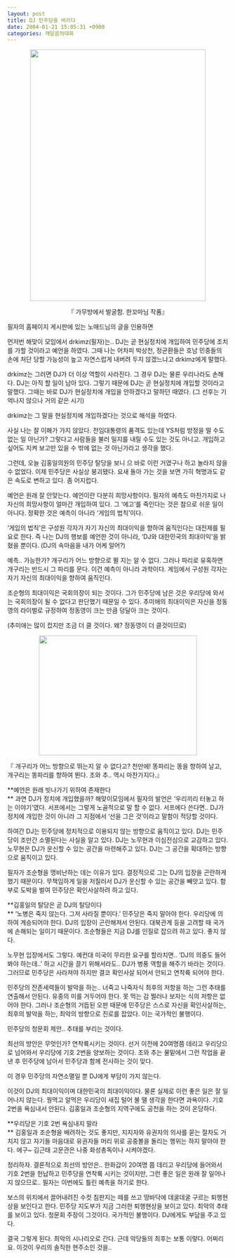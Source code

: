```yaml
---
layout: post
title: DJ 민주당을 버리다
date: 2004-01-21 15:05:31 +0900
categories: 깨달음의대화
---
```

<p align="center">
  <img src="http://drkimz.com/technote/board/private/upimg/1074664279.jpg" width="400" height="573" border="0" />
</p>

<p align="center">
  『 가무방에서 발굴함. 한꼬마님 작품』
</p>

필자의 홈페이지 게시판에 있는 노매드님의 글을 인용하면 

먼저번 해맞이 모임에서 drkimz(필자)는.. DJ는 곧 현실정치에 개입하여 민주당에 조치를 가할 것이라고 예언을 하였다. 그때 나는 어차피 박상천, 정균환들은 호남 민중들의 손에 처단 당할 가능성이 높고 자연스럽게 내버려 두지 않겠느냐고 drkimz에게 말했다. 

drkimz는 그러면 DJ가 더 이상 역할이 사라진다. 그 경우 DJ는 물론 우리나라도 손해다. DJ는 아직 할 일이 남아 있다. 그렇기 때문에 DJ는 곧 현실정치에 개입할 것이라고 말했다. 그때는 바로 DJ가 현실정치에 개입을 안하겠다고 말하던 때였다. (그 선후는 기억나지 않으나 거의 같은 시기) 

drkimz는 그 말을 현실정치에 개입하겠다는 것으로 해석을 하였다. 

사실 나는 잘 이해가 가지 않았다. 전임대통령의 품격도 있는데 YS처럼 방정을 떨 수도 없는 일 아닌가? 그렇다고 사람들을 불러 밀지를 내릴 수도 있는 것도 아니고. 개입하고 싶어도 지켜 보고만 있을 수 밖에 없는 것 아닌가라고 생각을 했다. 

그런데, 오늘 김홍일의원의 민주당 탈당을 보니 으 바로 이런 거였구나 하고 놀라지 않을 수 없었다. 이제 민주당은 사실상 붕괴됐다. 요새 돌아 가는 것을 보면 가히 혁명과도 같은 속도로 변하고 있다. 좀 어지럽다.

예언은 원래 잘 안맞는다. 예언이란 다분히 희망사항이다. 필자의 예측도 마찬가지로 나 자신의 희망사항이 얼마간 개입하여 있다. 그 ‘에고’를 죽인다는 것은 참으로 쉬운 일이 아니다. 정확한 것은 예측이 아니라 ‘게임의 법칙’이다. 

‘게임의 법칙’은 구성원 각자가 자기 자신의 최대이익을 향하여 움직인다는 대전제를 필요로 한다. 즉 나는 DJ의 행보를 예언한 것이 아니라, ‘DJ와 대한민국의 최대이익’을 밝혔을 뿐이다. (DJ의 속마음을 내가 어케 알어?) 

예측.. 가능한가? 개구리가 어느 방향으로 뛸 지는 알 수 없다. 그러나 파리로 유혹하면 개구리는 반드시 그 파리를 문다. 이건 예측이 아니라 과학이다. 게임에서 구성원 각자는 자기 자신의 최대이익을 향하여 움직인다. 

조순형의 최대이익은 국회의장이 되는 것이다. 그가 민주당에 남은 것은 우리당에 와서는 국회의장이 될 수 없다고 판단했기 때문일 수 있다. 추미애의 최대이익은 자신을 정동영의 라이벌로 규정하여 정동영이 크는 만큼 덩달아 크는 것이다.

(추미애는 많이 컸지만 조금 더 클 것이다. 왜? 정동영이 더 클것이므로) 

<p align="center">
  <img src="http://drkimz.com/technote/board/private/upimg/1074664021.jpg" width="360" height="273" border="0" />
</p>

<p align="left">
  『 개구리가 어느 방향으로 뛰는지 알 수 없다고? 천만에! 똥파리는 똥을 향하여 날고, 개구리는 똥파리를 향하여 뛴다. 조와 추.. 역시 마찬가지다.』
</p>

**예언은 원래 빗나가기 위하여 존재한다  
** 과연 DJ가 정치에 개입했을까? 해맞이모임에서 필자의 발언은 ‘우리끼리 터놓고 하는 이야기’였다. 서프에서는 그렇게 노골적으로 말 할 수 없다. 서프에다 쓴다면.. DJ가 정치에 개입한 것이 아니라 그 지점에서 ‘선을 그은 것’이라고 말함이 적당할 것이다. 

하여간 DJ는 민주당에 정치적으로 이용되지 않는 방향으로 움직이고 있다. DJ는 민주당이 조만간 소멸된다는 사실을 알고 있다. DJ는 노무현과 이심전심으로 교감하고 있다. 노무현은 DJ가 운신할 수 있는 공간을 마련해주고 있다. DJ는 그 공간을 확대하는 방향으로 움직이고 있다.

필자가 조순형을 맹비난하는 데는 이유가 있다. 결정적으로 그는 DJ의 입장을 곤란하게 했기 때문이다. 무책임하게 일을 저질러서 DJ가 운신할 수 있는 공간을 빼앗고 있다. 함부로 도박을 벌여 민주당은 확인사살하려 하고 있다. 

**김홍일의 탈당은 곧 DJ의 탈당이다   
** ‘노병은 죽지 않는다. 그저 사라질 뿐이다.’ 민주당은 죽지 말아야 한다. 우리당에 의하여 계승되어야 한다. DJ의 입장이 곤란해져서 안된다. 대북관계 등을 고려할 때 국가에 손해되는 일이기 때문이다. 조순형들은 지금 DJ를 인질로 잡으려 하고 있다. 좋지 않다. 

노무현 입장에서도 그렇다. 예컨대 미국이 무리한 요구를 할라치면.. ‘DJ의 의중도 들어봐야 하는데..’ 하고 시간을 끌기 위해서라도.. DJ가 병풍 역할을 해주기 바라는 것이다. 그러므로 민주당은 사라져야 하지만 결코 확인사살 되어서 안되고 연착륙 되어야 한다. 

민주당의 잔존세력들이 발악을 하는.. 너죽고 나죽자식 최후의 저항을 하는 그런 추태를 연출해서 안된다. 유종의 미를 거두어야 한다. 못 먹는 감 찔러나 보자는 식의 저항은 없어야 한다. 그러나 조순형의 거듭된 오판 때문에 민주당은 스스로 자신을 확인사살하는, 최후의 발악을 하는, 최악의 방향으로 진로를 잡았다. 이는 국가적인 불행이다. 

민주당의 청문회 제안.. 추태를 부리는 것이다. 

최선의 방안은 무엇인가? 연착륙시키는 것이다. 선거 이전에 20여명쯤 데리고 우리당으로 넘어와서 우리당에 기호 2번을 양보하는 것이다. 조와 추는 물밑에서 그런 작업을 끝낸 후 민주당에 남아서 민주당과 함께 전사하는 것이 맞다. 

이 경우 민주당의 자연소멸일 뿐 DJ에게 부담이 가지 않는다. 

이것이 DJ의 최대이익이며 대한민국의 최대이익이다. 물론 실제로 이런 좋은 일은 잘 일어나지 않는다. 꿩먹고 알먹은 우리당이 새집 털어 불 땔 생각을 한다면 과욕이다. 기호 2번을 욕심내서 안된다. 김홍일과 조순형의 지역구에도 공천을 하는 것이 온당하다. 

**우리당은 기호 2번 욕심내지 말라  
** 김홍일과 조순형을 배려하는 것도 좋지만, 지지자와 유권자의 의사를 묻는 절차도 거치지 않고 자기들 마음대로 유권자들 머리 위로 공중볼을 돌리는 행위는 하지 말아야 한다. 에구~ 김근태 고문관은 나중 화성총독이나 시켜야겠다. 

정리하자. 결론적으로 최선의 방안은.. 한화갑이 20여명 쯤 데리고 우리당에 들어와서 기호 2번을 헌납하고 민주당을 연착륙 시키는 것이지만, 그런 좋은 일은 원래 잘 일어나지 않으므로.. 필자는 이번에도 틀린 예측을 하기로 한다. 

보스의 위치에서 끌어내려진 수컷 침판지는 떼를 쓰고 땅바닥에 데굴데굴 구르는 퇴행현상을 보인다고 한다. 민주당 지도부가 지금 그러한 퇴행현상을 보이고 있다. 최악의 추태를 보이고 있다. 청문회 주장이 그것이다. 국가적인 불행이다. DJ에게도 부담을 주고 있다. 

결국 그렇게 된다. 최악의 시나리오로 간다. 근데 악당들의 최후는 보통 이렇다. 어쩌리요. 이것이 우리의 솔직한 현주소인 것을..
